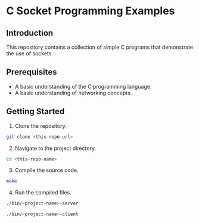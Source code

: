 # C Socket Programming Examples

## Introduction

This repository contains a collection of simple C programs that demonstrate the use of sockets.

## Prerequisites

-   A basic understanding of the C programming language.
-   A basic understanding of networking concepts.

## Getting Started

1. Clone the repository.

```bash
git clone <this-repo-url>
```

2. Navigate to the project directory.

```bash
cd <this-repo-name>
```

3. Compile the source code.

```bash
make
```

4. Run the compiled files.

```bash
./bin/<project-name>-server
```

```bash
./bin/<project-name>-client
```
